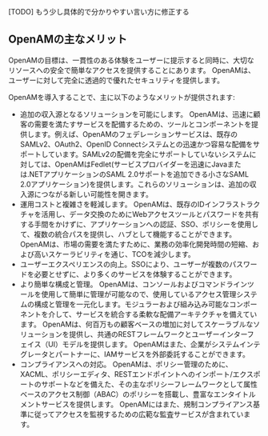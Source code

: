 [TODO] もう少し具体的で分かりやすい言い方に修正する

## OpenAMの主なメリット

OpenAMの目標は、一貫性のある体験をユーザーに提示すると同時に、大切なリソースへの安全で簡単なアクセスを提供することにあります。 OpenAMは、ユーザーに対して完全に透過的で優れたセキュリティを提供します。

OpenAMを導入することで、主に以下のようなメリットが提供されます:

- 追加の収入源となるソリューションを可能にします。 OpenAMは、迅速に顧客の需要を満たすサービスを配備するための、ツールとコンポーネントを提供します。例えば、OpenAMのフェデレーションサービスは、既存のSAMLv2、OAuth2、OpenID Connectシステムとの迅速かつ容易な配備をサポートしています。SAMLv2の配備を完全にサポートしていないシステムに対しては、OpenAMはFedlet(サービスプロバイダーを迅速にJavaまたは.NETアプリケーションのSAML 2.0サポートを追加できる小さなSAML 2.0アプリケーション)を提供します。これらのソリューションは、追加の収入源につながる新しい可能性を開きます。
- 運用コストと複雑さを軽減します。 OpenAMは、既存のIDインフラストラクチャを活用し、データ交換のためにWebアクセスツールとパスワードを共有する手間をかけずに、アプリケーションへの認証、SSO、ポリシーを使用して、複数の統合パスを提供し、ハブとして機能することができます。 OpenAMは、市場の需要を満たすために、業務の効率化開発時間の短縮、および高いスケーラビリティを通じ、TCOを減少します。
- ユーザーエクスペリエンスの向上。SSOにより、ユーザーが複数のパスワードを必要とせずに、より多くのサービスを体験することができます。
- より簡単な構成と管理。 OpenAMは、コンソールおよびコマンドラインツールを使用して簡単に管理が可能なので、使用しているアクセス管理システムの構成と管理を一元化します。モジュラーおよび組み込み可能なコンポーネントを介して、サービスを統合する柔軟な配備アーキテクチャを備えています。 OpenAMは、何百万もの顧客ベースの増加に対してスケーラブルなソリューションを提供し、共通のRESTフレームワークとユーザーインターフェイス（UI）モデルを提供します。 OpenAMはまた、企業がシステムインテグレータとパートナーに、IAMサービスを外部委託することができます。
- コンプライアンスへの対応。 OpenAMは、ポリシー管理のために、XACML、ポリシーエディタ、RESTエンドポイントへのインポート/エクスポートのサポートなどを備えた、その主なポリシーフレームワークとして属性ベースのアクセス制御（ABAC）のポリシーを搭載し、豊富なエンタイトルメントサービスを提供します。 OpenAMにはまた、規制コンプライアンス基準に従ってアクセスを監視するための広範な監査サービスが含まれています。
